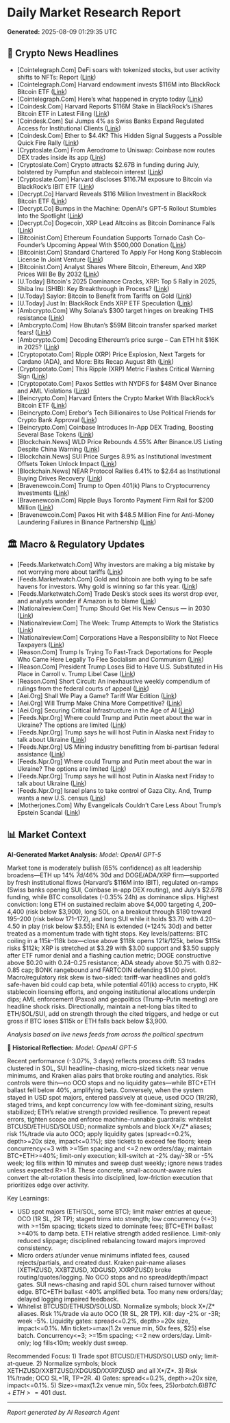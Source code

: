 # Daily Market Research Report
**Generated:** 2025-08-09 01:29:35 UTC

## 📰 Crypto News Headlines
- [Cointelegraph.Com] DeFi soars with tokenized stocks, but user activity shifts to NFTs: Report ([Link](https://cointelegraph.com/news/defi-soars-tokenized-stocks-user-activity-nfts-report?utm_source=rss_feed&utm_medium=rss&utm_campaign=rss_partner_inbound))
- [Cointelegraph.Com] Harvard endowment invests $116M into BlackRock Bitcoin ETF ([Link](https://cointelegraph.com/news/harvard-endowment-blackrock-bitcoin-etf?utm_source=rss_feed&utm_medium=rss&utm_campaign=rss_partner_inbound))
- [Cointelegraph.Com] Here’s what happened in crypto today ([Link](https://cointelegraph.com/news/what-happened-in-crypto-today?utm_source=rss_feed&utm_medium=rss&utm_campaign=rss_partner_inbound))
- [Coindesk.Com] Harvard Reports $116M Stake in BlackRock’s iShares Bitcoin ETF in Latest Filing ([Link](https://www.coindesk.com/business/2025/08/08/harvard-reports-usd116m-stake-in-blackrock-s-ishares-bitcoin-etf-in-latest-filing))
- [Coindesk.Com] Sui Jumps 4% as Swiss Banks Expand Regulated Access for Institutional Clients ([Link](https://www.coindesk.com/markets/2025/08/08/sui-jumps-4-as-swiss-banks-expand-regulated-access-for-institutional-clients))
- [Coindesk.Com] Ether to $4.4K? This Hidden Signal Suggests a Possible Quick Fire Rally ([Link](https://www.coindesk.com/markets/2025/08/08/ether-to-usd4-4k-this-hidden-signal-suggests-a-possible-quick-fire-rally))
- [Cryptoslate.Com] From Aerodrome to Uniswap: Coinbase now routes DEX trades inside its app ([Link](https://cryptoslate.com/from-aerodrome-to-uniswap-coinbase-now-routes-dex-trades-inside-its-app/))
- [Cryptoslate.Com] Crypto attracts $2.67B in funding during July, bolstered by Pumpfun and stablecoin interest ([Link](https://cryptoslate.com/crypto-attracts-2-67b-in-funding-during-july-bolstered-by-pumpfun-and-stablecoin-interest/))
- [Cryptoslate.Com] Harvard discloses $116.7M exposure to Bitcoin via BlackRock’s IBIT ETF ([Link](https://cryptoslate.com/harvard-discloses-116-7m-exposure-to-bitcoin-via-blackrocks-ibit-etf/))
- [Decrypt.Co] Harvard Reveals $116 Million Investment in BlackRock Bitcoin ETF ([Link](https://decrypt.co/334366/harvard-116-million-blackrock-bitcoin-etf))
- [Decrypt.Co] Bumps in the Machine: OpenAI's GPT-5 Rollout Stumbles Into the Spotlight ([Link](https://decrypt.co/334358/openai-gpt-5-rollout-stumbles-spotlight))
- [Decrypt.Co] Dogecoin, XRP Lead Altcoins as Bitcoin Dominance Falls ([Link](https://decrypt.co/334343/dogecoin-xrp-lead-altcoins-bitcoin-dominance-falls))
- [Bitcoinist.Com] Ethereum Foundation Supports Tornado Cash Co-Founder’s Upcoming Appeal With $500,000 Donation ([Link](https://bitcoinist.com/ethereum-foundation-tornado-cash-co-founders-appeal/))
- [Bitcoinist.Com] Standard Chartered To Apply For Hong Kong Stablecoin License In Joint Venture ([Link](https://bitcoinist.com/standard-chartered-hong-kong-stablecoin-license/))
- [Bitcoinist.Com] Analyst Shares Where Bitcoin, Ethereum, And XRP Prices Will Be By 2032 ([Link](https://bitcoinist.com/bitcoin-ethereum-and-xrp-prices/))
- [U.Today] Bitcoin's 2025 Dominance Cracks, XRP: Top 5 Rally in 2025, Shiba Inu (SHIB): Key Breakthrough in Process? ([Link](https://u.today/bitcoins-2025-dominance-cracks-xrp-top-5-rally-in-2025-shiba-inu-shib-key-breakthrough-in-process))
- [U.Today] Saylor: Bitcoin to Benefit from Tariffs on Gold ([Link](https://u.today/saylor-bitcoin-to-benefit-from-tariffs-on-gold))
- [U.Today] Just In: BlackRock Ends XRP ETF Speculation ([Link](https://u.today/just-in-blackrock-ends-xrp-etf-speculation))
- [Ambcrypto.Com] Why Solana’s $300 target hinges on breaking THIS resistance ([Link](https://ambcrypto.com/why-solana-must-break-this-hurdle-to-target-300-by-year-end/))
- [Ambcrypto.Com] How Bhutan’s $59M Bitcoin transfer sparked market fears! ([Link](https://ambcrypto.com/how-bhutans-59m-bitcoin-transfer-sparked-market-fears/))
- [Ambcrypto.Com] Decoding Ethereum’s price surge – Can ETH hit $16K in 2025? ([Link](https://ambcrypto.com/decoding-ethereums-price-surge-can-eth-hit-16k-by-2025/))
- [Cryptopotato.Com] Ripple (XRP) Price Explosion, Next Targets for Cardano (ADA), and More: Bits Recap August 8th ([Link](https://cryptopotato.com/ripple-xrp-price-explosion-next-targets-for-cardano-ada-and-more-bits-recap-august-8th/))
- [Cryptopotato.Com] This Ripple (XRP) Metric Flashes Critical Warning Sign ([Link](https://cryptopotato.com/this-ripple-xrp-metric-flashes-critical-warning-sign/))
- [Cryptopotato.Com] Paxos Settles with NYDFS for $48M Over Binance and AML Violations ([Link](https://cryptopotato.com/paxos-settles-with-nydfs-for-48m-over-binance-and-aml-violations/))
- [Beincrypto.Com] Harvard Enters the Crypto Market With BlackRock’s Bitcoin ETF ([Link](https://beincrypto.com/harvard-university-bitcoin-etf-investment-blackrock/))
- [Beincrypto.Com] Erebor’s Tech Billionaires to Use Political Friends for Crypto Bank Approval ([Link](https://beincrypto.com/crypto-bank-erebor-occ-approval-rumors/))
- [Beincrypto.Com] Coinbase Introduces In-App DEX Trading, Boosting Several Base Tokens ([Link](https://beincrypto.com/coinbase-dex-integration-base-tokens/))
- [Blockchain.News] WLD Price Rebounds 4.55% After Binance.US Listing Despite China Warning ([Link](https://Blockchain.News/news/20250808-wld-price-rebounds-455-after-binanceus-listing-despite-china-warning))
- [Blockchain.News] SUI Price Surges 8.9% as Institutional Investment Offsets Token Unlock Impact ([Link](https://Blockchain.News/news/20250808-sui-price-surges-89-as-institutional-investment-offsets-token-unlock))
- [Blockchain.News] NEAR Protocol Rallies 6.41% to $2.64 as Institutional Buying Drives Recovery ([Link](https://Blockchain.News/news/20250808-near-protocol-rallies-641-to-264-as-institutional-buying-drives))
- [Bravenewcoin.Com] Trump to Open 401(k) Plans to Cryptocurrency Investments ([Link](https://bravenewcoin.com/insights/trump-to-open-401k-plans-to-cryptocurrency-investments))
- [Bravenewcoin.Com] Ripple Buys Toronto Payment Firm Rail for $200 Million ([Link](https://bravenewcoin.com/insights/ripple-buys-toronto-payment-firm-rail-for-200-million))
- [Bravenewcoin.Com] Paxos Hit with $48.5 Million Fine for Anti-Money Laundering Failures in Binance Partnership ([Link](https://bravenewcoin.com/insights/paxos-hit-with-48-5-million-fine-for-anti-money-laundering-failures-in-binance-partnership))

## 🏛️ Macro & Regulatory Updates
- [Feeds.Marketwatch.Com] Why investors are making a big mistake by not worrying more about tariffs ([Link](https://www.marketwatch.com/story/investors-are-now-less-concerned-about-tariffs-than-the-economy-says-bofa-survey-why-that-could-be-a-mistake-8798a2ac?mod=mw_rss_topstories))
- [Feeds.Marketwatch.Com] Gold and bitcoin are both vying to be safe havens for investors. Why gold is winning so far this year. ([Link](https://www.marketwatch.com/story/gold-and-bitcoin-are-both-vying-to-be-safe-havens-for-investors-why-gold-is-winning-so-far-this-year-42e5fc9e?mod=mw_rss_topstories))
- [Feeds.Marketwatch.Com] Trade Desk’s stock sees its worst drop ever, and analysts wonder if Amazon is to blame ([Link](https://www.marketwatch.com/story/trade-desks-stock-may-see-its-worst-drop-ever-and-analysts-wonder-if-amazon-is-to-blame-e0f52f38?mod=mw_rss_topstories))
- [Nationalreview.Com] Trump Should Get His New Census — in 2030 ([Link](https://www.nationalreview.com/2025/08/trump-should-get-his-new-census-in-2030/))
- [Nationalreview.Com] The Week: Trump Attempts to Work the Statistics ([Link](https://www.nationalreview.com/2025/08/the-week-trump-attempts-to-work-the-statistics/))
- [Nationalreview.Com] Corporations Have a Responsibility to Not Fleece Taxpayers ([Link](https://www.nationalreview.com/2025/08/corporations-have-a-responsibility-to-not-fleece-taxpayers/))
- [Reason.Com] Trump Is Trying To Fast-Track Deportations for People Who Came Here Legally To Flee Socialism and Communism ([Link](https://reason.com/2025/08/08/they-fled-socialism-and-came-to-the-u-s-legally-now-the-trump-administration-is-trying-to-deport-them/))
- [Reason.Com] President Trump Loses Bid to Have U.S. Substituted in His Place in Carroll v. Trump Libel Case ([Link](https://reason.com/volokh/2025/08/08/president-trump-loses-bid-to-have-u-s-substituted-in-his-place-in-carroll-v-trump-libel-case/))
- [Reason.Com] Short Circuit: An inexhaustive weekly compendium of rulings from the federal courts of appeal ([Link](https://reason.com/volokh/2025/08/08/short-circuit-an-inexhaustive-weekly-compendium-of-rulings-from-the-federal-courts-of-appeal-20/))
- [Aei.Org] Shall We Play a Game? Tariff War Edition ([Link](https://www.aei.org/economics/shall-we-play-a-game-tariff-war-edition/))
- [Aei.Org] Will Trump Make China More Competitive? ([Link](https://www.aei.org/foreign-and-defense-policy/will-trump-make-china-more-competitive/))
- [Aei.Org] Securing Critical Infrastructure in the Age of AI ([Link](https://www.aei.org/technology-and-innovation/ai-in-the-cyber-trenches-the-next-frontier-for-critical-infrastructure-security/))
- [Feeds.Npr.Org] Where could Trump and Putin meet about the war in Ukraine? The options are limited ([Link](https://www.npr.org/2025/08/08/nx-s1-5496518/trump-putin-ukraine-war-meeting-icc))
- [Feeds.Npr.Org] Trump says he will host Putin in Alaska next Friday to talk about Ukraine ([Link](https://www.npr.org/2025/08/08/nx-s1-5347716/trump-putin-meeting))
- [Feeds.Npr.Org] US Mining industry benefitting from bi-partisan federal assistance ([Link](https://www.npr.org/2025/08/08/nx-s1-5418455/us-mining-industry-benefitting-from-bi-partisan-federal-assistance))
- [Feeds.Npr.Org] Where could Trump and Putin meet about the war in Ukraine? The options are limited ([Link](https://www.npr.org/2025/08/08/nx-s1-5496518/trump-putin-ukraine-war-meeting-icc))
- [Feeds.Npr.Org] Trump says he will host Putin in Alaska next Friday to talk about Ukraine ([Link](https://www.npr.org/2025/08/08/nx-s1-5347716/trump-putin-meeting))
- [Feeds.Npr.Org] Israel plans to take control of Gaza City. And, Trump wants a new U.S. census ([Link](https://www.npr.org/2025/08/08/g-s1-81655/up-first-newsletter-gaza-occupation-israel-texas-redistricting-census))
- [Motherjones.Com] Why Evangelicals Couldn’t Care Less About Trump’s Epstein Scandal ([Link](https://www.motherjones.com/politics/2025/08/why-evangelicals-couldnt-care-less-about-trumps-epstein-scandal/))

## 📊 Market Context
**AI-Generated Market Analysis:**
_Model: OpenAI GPT-5_

Market tone is moderately bullish (65% confidence) as alt leadership broadens—ETH up 14% 7d/46% 30d and DOGE/ADA/XRP firm—supported by fresh institutional flows (Harvard’s $116M into IBIT), regulated on-ramps (Swiss banks opening SUI, Coinbase in-app DEX routing), and July’s $2.67B funding, while BTC consolidates (-0.35% 24h) as dominance slips. Highest conviction: long ETH on sustained reclaim above $4,000 targeting $4,200–$4,400 (risk below $3,900), long SOL on a breakout through $180 toward $195–$200 (risk below $171–$172), and long SUI while it holds $3.70 with $4.20–$4.50 in play (risk below $3.55); ENA is extended (+124% 30d) and better treated as a momentum trade with tight stops. Key levels/patterns: BTC coiling in a $115k–$118k box—close above $118k opens $121k/$125k, below $115k risks $112k; XRP is stretched at $3.29 with $3.00 support and $3.50 supply after ETF rumor denial and a flashing caution metric; DOGE constructive above $0.20 with $0.24–$0.25 resistance; ADA steady above $0.75 with $0.82–$0.85 cap; BONK rangebound and FARTCOIN defending $1.00 pivot. Macro/regulatory risk skew is two-sided: tariff-war headlines and gold’s safe-haven bid could cap beta, while potential 401(k) access to crypto, HK stablecoin licensing efforts, and ongoing institutional allocations underpin dips; AML enforcement (Paxos) and geopolitics (Trump–Putin meeting) are headline shock risks. Directionally, maintain a net-long bias tilted to ETH/SOL/SUI, add on strength through the cited triggers, and hedge or cut gross if BTC loses $115k or ETH falls back below $3,900.

*Analysis based on live news feeds from across the political spectrum*

**🧠 Historical Reflection:**
_Model: OpenAI GPT-5_

Recent performance (-3.07%, 3 days) reflects process drift: 53 trades clustered in SOL, SUI headline-chasing, micro-sized tickets near venue minimums, and Kraken alias pairs that broke routing and analytics. Risk controls were thin—no OCO stops and no liquidity gates—while BTC+ETH ballast fell below 40%, amplifying beta. Conversely, when the system stayed in USD spot majors, entered passively at queue, used OCO (1R/2R), staged trims, and kept concurrency low with fee-dominant sizing, results stabilized; ETH’s relative strength provided resilience. To prevent repeat errors, tighten scope and enforce machine-runnable guardrails: whitelist BTCUSD/ETHUSD/SOLUSD; normalize symbols and block X*/Z* aliases; risk 1%/trade via auto OCO; apply liquidity gates (spread<=0.2%, depth>=20x size, impact<=0.1%); size tickets to exceed fee floors; keep concurrency<=3 with >=15m spacing and <=2 new orders/day; maintain BTC+ETH>=40%; limit-only execution; kill-switch at -2% day/-3R or -5% week; log fills within 10 minutes and sweep dust weekly; ignore news trades unless expected R>=1.8. These concrete, small-account-aware rules convert the alt-rotation thesis into disciplined, low-friction execution that prioritizes edge over activity.

Key Learnings:
- USD spot majors (ETH/SOL, some BTC); limit maker entries at queue; OCO (1R SL, 2R TP); staged trims into strength; low concurrency (<=3) with >=15m spacing; tickets sized to dominate fees; BTC+ETH ballast >=40% to damp beta. ETH relative strength added resilience. Limit-only reduced slippage; disciplined rebalancing toward majors improved consistency.
- Micro orders at/under venue minimums inflated fees, caused rejects/partials, and created dust. Kraken pair-name aliases (XETHZUSD, XXBTZUSD, XDGUSD, XXRPZUSD) broke routing/quotes/logging. No OCO stops and no spread/depth/impact gates. SUI news-chasing and rapid SOL churn raised turnover without edge. BTC+ETH ballast <40% amplified beta. Too many new orders/day; delayed logging impaired feedback.
- Whitelist BTCUSD/ETHUSD/SOLUSD. Normalize symbols; block X*/Z* aliases. Risk 1%/trade via auto OCO (1R SL, 2R TP). Kill: day -2% or -3R; week -5%. Liquidity gates: spread<=0.2%, depth>=20x size, impact<=0.1%. Min ticket>=max(1.2x venue min, 50x fees, $25) else batch. Concurrency<=3; >=15m spacing; <=2 new orders/day. Limit-only; log fills<10m; weekly dust sweep.

Recommended Focus: 1) Trade spot BTCUSD/ETHUSD/SOLUSD only; limit-at-queue. 2) Normalize symbols; block XETHZUSD/XXBTZUSD/XDGUSD/XXRPZUSD and all X*/Z*. 3) Risk 1%/trade; OCO SL=1R, TP=2R. 4) Gates: spread<=0.2%, depth>=20x size, impact<=0.1%. 5) Size>=max(1.2x venue min, 50x fees, $25) or batch. 6) BTC+ETH>=40%; any single alt<=35%. 7) Concurrency<=3; >=15m spacing; <=2 new orders/day. 8) Kill: day -2% or -3R; week -5% (flat/pause 24h). 9) Trim into strength; don’t chase misses. 10) News trades only if expected R>=1.8 and gates pass. 11) Log fills/PNL <10m; reconcile symbols; sweep dust weekly. 12) No market orders; reject orders that create <$1 dust.


---
*Report generated by AI Research Agent*